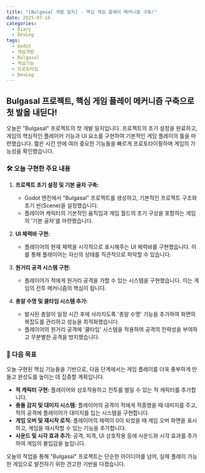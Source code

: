 ```yaml
---
title: "[Bulgasal 개발 일지] - 핵심 게임 플레이 메커니즘 구축!"
date: 2025-07-16
categories:
  - Diary
  - DevLog
tags:
  - Godot
  - 게임개발
  - Bulgasal
  - 핵심기능
  - 프로토타입
  - DevLog
---
```


## Bulgasal 프로젝트, 핵심 게임 플레이 메커니즘 구축으로 첫 발을 내딛다!

오늘은 "Bulgasal" 프로젝트의 첫 개발 일지입니다. 프로젝트의 초기 설정을 완료하고, 게임의 핵심적인 플레이어 기능과 UI 요소를 구현하여 기본적인 게임 플레이의 틀을 마련했습니다. 짧은 시간 안에 여러 중요한 기능들을 빠르게 프로토타이핑하며 게임의 가능성을 확인했습니다.

### 🛠️ 오늘 구현한 주요 내용

1.  **프로젝트 초기 설정 및 기본 골자 구축:**
    *   Godot 엔진에서 "Bulgasal" 프로젝트를 생성하고, 기본적인 프로젝트 구조와 초기 씬(Scene)을 설정했습니다.
    *   플레이어 캐릭터의 기본적인 움직임과 게임 월드의 초기 구성을 포함하는 게임의 '기본 골자'를 마련했습니다.

2.  **UI 체력바 구현:**
    *   플레이어의 현재 체력을 시각적으로 표시해주는 UI 체력바를 구현했습니다. 이를 통해 플레이어는 자신의 상태를 직관적으로 파악할 수 있습니다.

3.  **원거리 공격 시스템 구현:**
    *   플레이어가 적에게 원거리 공격을 가할 수 있는 시스템을 구현했습니다. 이는 게임의 전투 메커니즘의 핵심이 됩니다.

4.  **총알 수명 및 쿨타임 시스템 추가:**
    *   발사된 총알이 일정 시간 후에 사라지도록 '총알 수명' 기능을 추가하여 화면의 복잡도를 관리하고 성능을 최적화했습니다.
    *   플레이어의 원거리 공격에 '쿨타임' 시스템을 적용하여 공격의 전략성을 부여하고 무분별한 공격을 방지했습니다.

### 🚀 다음 목표

오늘 구현된 핵심 기능들을 기반으로, 다음 단계에서는 게임 플레이를 더욱 풍부하게 만들고 완성도를 높이는 데 집중할 계획입니다.

*   **적 캐릭터 구현:** 플레이어와 상호작용하고 전투를 벌일 수 있는 적 캐릭터를 추가합니다.
*   **충돌 감지 및 대미지 시스템:** 플레이어의 공격이 적에게 적중했을 때 대미지를 주고, 적의 공격에 플레이어가 대미지를 입는 시스템을 구현합니다.
*   **게임 오버 및 재시작 로직:** 플레이어의 체력이 0이 되었을 때 게임 오버 화면을 표시하고, 게임을 재시작할 수 있는 기능을 추가합니다.
*   **사운드 및 시각 효과 추가:** 공격, 피격, UI 상호작용 등에 사운드와 시각 효과를 추가하여 게임의 몰입감을 높입니다.

오늘의 작업을 통해 "Bulgasal" 프로젝트는 단순한 아이디어를 넘어, 실제 플레이 가능한 게임으로 발전하기 위한 견고한 기반을 다졌습니다.